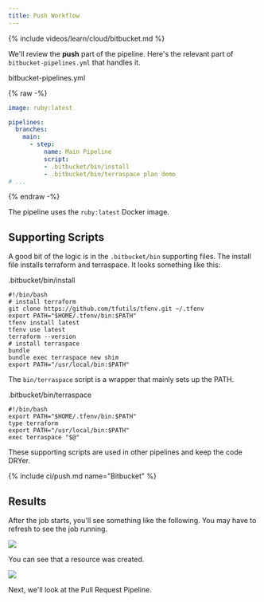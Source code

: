 ```yaml
---
title: Push Workflow
---
```


{% include videos/learn/cloud/bitbucket.md %}

We'll review the **push** part of the pipeline. Here's the relevant part of `bitbucket-pipelines.yml` that handles it.

bitbucket-pipelines.yml

{% raw -%}
```yaml
image: ruby:latest

pipelines:
  branches:
    main:
      - step:
          name: Main Pipeline
          script:
          - .bitbucket/bin/install
          - .bitbucket/bin/terraspace plan demo
# ...
```
{% endraw -%}

The pipeline uses the `ruby:latest` Docker image.

## Supporting Scripts

A good bit of the logic is in the `.bitbucket/bin` supporting files. The install file installs terraform and terraspace. It looks something like this:

.bitbucket/bin/install

    #!/bin/bash
    # install terraform
    git clone https://github.com/tfutils/tfenv.git ~/.tfenv
    export PATH="$HOME/.tfenv/bin:$PATH"
    tfenv install latest
    tfenv use latest
    terraform --version
    # install terraspace
    bundle
    bundle exec terraspace new shim
    export PATH="/usr/local/bin:$PATH"

The `bin/terraspace` script is a wrapper that mainly sets up the PATH.

.bitbucket/bin/terraspace

    #!/bin/bash
    export PATH="$HOME/.tfenv/bin:$PATH"
    type terraform
    export PATH="/usr/local/bin:$PATH"
    exec terraspace "$@"

These supporting scripts are used in other pipelines and keep the code DRYer.

{% include ci/push.md name="Bitbucket" %}

## Results

After the job starts, you'll see something like the following. You may have to refresh to see the job running.

![](https://img.boltops.com/images/terraspace/cloud/ci/bitbucket/push/push-up-started.png)

You can see that a resource was created.

![](https://img.boltops.com/images/terraspace/cloud/ci/bitbucket/push/push-up-completed.png)

Next, we'll look at the Pull Request Pipeline.
